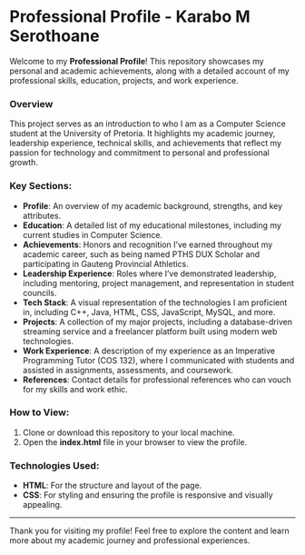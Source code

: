 # Professional Profile - Karabo M Serothoane

Welcome to my **Professional Profile**! This repository showcases my personal and academic achievements, along with a detailed account of my professional skills, education, projects, and work experience.

### Overview
This project serves as an introduction to who I am as a Computer Science student at the University of Pretoria. It highlights my academic journey, leadership experience, technical skills, and achievements that reflect my passion for technology and commitment to personal and professional growth.

### Key Sections:
- **Profile**: An overview of my academic background, strengths, and key attributes.
- **Education**: A detailed list of my educational milestones, including my current studies in Computer Science.
- **Achievements**: Honors and recognition I’ve earned throughout my academic career, such as being named PTHS DUX Scholar and participating in Gauteng Provincial Athletics.
- **Leadership Experience**: Roles where I’ve demonstrated leadership, including mentoring, project management, and representation in student councils.
- **Tech Stack**: A visual representation of the technologies I am proficient in, including C++, Java, HTML, CSS, JavaScript, MySQL, and more.
- **Projects**: A collection of my major projects, including a database-driven streaming service and a freelancer platform built using modern web technologies.
- **Work Experience**: A description of my experience as an Imperative Programming Tutor (COS 132), where I communicated with students and assisted in assignments, assessments, and coursework.
- **References**: Contact details for professional references who can vouch for my skills and work ethic.

### How to View:
1. Clone or download this repository to your local machine.
2. Open the **index.html** file in your browser to view the profile.

### Technologies Used:
- **HTML**: For the structure and layout of the page.
- **CSS**: For styling and ensuring the profile is responsive and visually appealing.

---
Thank you for visiting my profile! Feel free to explore the content and learn more about my academic journey and professional experiences.
